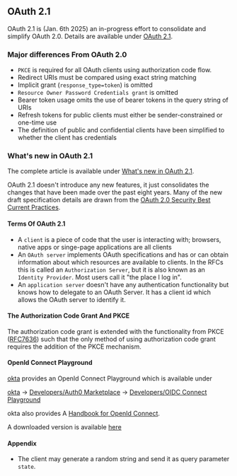 ## OAuth 2.1
OAuth 2.1 is (Jan. 6th 2025) an in-progress effort to consolidate and simplify OAuth 2.0. 
Details are available under [OAuth 2.1](https://oauth.net/2.1/).

### Major differences From OAuth 2.0
- `PKCE` is required for all OAuth clients using authorization code flow.
- Redirect URIs must be compared using exact string matching
- Implicit grant (```response_type=token```) is omitted
- `Resource Owner Password Credentials grant` is omitted
- Bearer token usage omits the use of bearer tokens in the query string of URIs
- Refresh tokens for public clients must either be sender-constrained or one-time use
- The definition of public and confidential clients have been simplified to whether 
  the client has credentials 

### What's new in OAuth 2.1
The complete article is available under 
[What's new in OAuth 2.1](https://fusionauth.io/blog/whats-new-in-oauth-2-1).

OAuth 2.1 doesn't introduce any new features, it just consolidates the changes that
have been made over the past eight years. Many of the new draft specification details are
drawn from the [OAuth 2.0 Security Best Current Practices](https://tools.ietf.org/html/draft-ietf-oauth-security-topics-14).

#### Terms Of OAuth 2.1
- A `client` is a piece of code that the user is interacting with; browsers, native apps
  or singe-page applications are all clients
- An `OAuth server` implements OAuth specifications and has or can obtain information
  about which resources are available to clients. In the RFCs this is called an
  `Authorization Server`, but it is also known as an `Identity Provider`. Most users 
  call it "the place I log in".
- An `application server` doesn't have any authentication functionality but knows how
  to delegate to an OAuth Server. It has a client id which allows the OAuth server to
  identify it.


#### The Authorization Code Grant And PKCE
The authorization code grant is extended with the functionality from PKCE 
([RFC7636](https://tools.ietf.org/html/rfc7636)) such that the only method of using 
authorization code grant requires the addition of the PKCE mechanism.

#### OpenId Connect Playground
[okta](https://www.okta.com/) provides an OpenId Connect Playground which is available under

[okta](https://www.okta.com/) -> [Developers/Auth0 Marketplace](https://auth0.com/marketplace)
-> [Developers/OIDC Connect Playground](https://openidconnect.net/?_gl=1*hdvqng*_gcl_aw*R0NMLjE3MzY3MDg4OTAuQ2p3S0NBaUE3WTI4QmhBbkVpd0FBZE9KVUdIYTJ3cFh6ek9mU2dhQWY4VXhCLTA1WGRIaXRrVHZEVXV6WXI1dzQ5YndCS0txS3JXVjB4b0M5Y3NRQXZEX0J3RQ..*_gcl_au*MTU0OTI0MDIyOC4xNzM2NjIyNjkx*_ga*MTQ1NzIwNTg1MS4xNzM2NjIyNjkx*_ga_QKMSDV5369*MTczNzIwODM3Ny40LjEuMTczNzIwODQwNi4zMS4wLjA.)

okta also provides A [Handbook for OpenId Connect](https://auth0.com/resources/ebooks/the-openid-connect-handbook?utm_source=openidconnect&utm_medium=gc_banner&utm_campaign=oidc_gc_banner_12_2019).

A downloaded version is available [here](../ebook/handbook_oidc_auth0.pdf)

#### Appendix
- The client may generate a random string and send it as query parameter `state`.